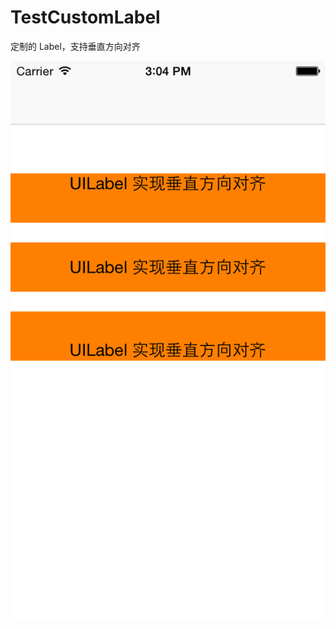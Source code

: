 TestCustomLabel
===============

定制的 Label，支持垂直方向对齐

![example](https://github.com/junwangInChina/TestCustomLabel/raw/master/Resource/Images/example.png)

